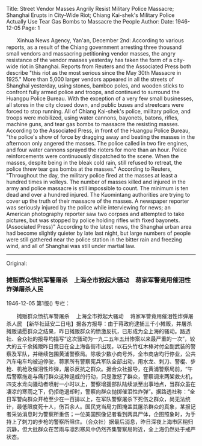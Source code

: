 Title: Street Vendor Masses Angrily Resist Military Police Massacre; Shanghai Erupts in City-Wide Riot; Chiang Kai-shek's Military Police Actually Use Tear Gas Bombs to Massacre the People
Author:
Date: 1946-12-05
Page: 1

　　Xinhua News Agency, Yan'an, December 2nd: According to various reports, as a result of the Chiang government arresting three thousand small vendors and massacring petitioning vendor masses, the angry resistance of the vendor masses yesterday has taken the form of a city-wide riot in Shanghai. Reports from Reuters and the Associated Press both describe "this riot as the most serious since the May 30th Massacre in 1925." More than 5,000 larger vendors appeared in all the streets of Shanghai yesterday, using stones, bamboo poles, and wooden sticks to confront fully armed police and troops, and continued to surround the Huangpu Police Bureau. With the exception of a very few small businesses, all stores in the city closed down, and public buses and streetcars were forced to stop running. All of Chiang Kai-shek's police, military police, and troops were mobilized, using water cannons, bayonets, batons, rifles, machine guns, and tear gas bombs to massacre the resisting masses. According to the Associated Press, in front of the Huangpu Police Bureau, "the police's show of force by dragging away and beating the masses in the afternoon only angered the masses. The police called in two fire engines, and four water cannons sprayed the rioters for more than an hour. Police reinforcements were continuously dispatched to the scene. When the masses, despite being in the bleak cold rain, still refused to retreat, the police threw tear gas bombs at the masses." According to Reuters, "Throughout the day, the military police fired at the masses at least a hundred times in volleys. The number of masses killed and injured in the army and police massacre is still impossible to count. The minimum is ten dead and over a hundred injured. The Kuomintang authorities are trying to cover up the truth of their massacre of the masses. A newspaper reporter was seriously injured by the police while interviewing for news; an American photography reporter saw two corpses and attempted to take pictures, but was stopped by police holding rifles with fixed bayonets. (Associated Press)" According to the latest news, the Shanghai urban area had become slightly quieter by late last night, but large numbers of people were still gathered near the police station in the bitter rain and freezing wind, and all of Shanghai was still under martial law.



<hr /> 

Original: 


### 摊贩群众愤抗军警屠杀　上海全市掀起大骚动　蒋家军警竟用催泪性炸弹屠杀人民

1946-12-05
第1版()
专栏：

　　摊贩群众愤抗军警屠杀
  　上海全市掀起大骚动
  　蒋家军警竟用催泪性炸弹屠杀人民
    【新华社延安二日电】据各方报导：由于蒋政府逮捕三千小摊贩，并屠杀摊贩请愿群众之结果，昨日摊贩群众的愤激反抗，已形成为全上海的骚动。路透社、合众社的报导均描写“这次骚动为一九二五年五卅惨案以来最严重的一次”，较大的五千余摊贩昨日竟日在全上海各街市出现，以石头竹杠木棒对付全副武装的警察及军队，并继续包围黄浦警察局。除极少数小商号外，全市商店均行停业，公共汽车电车均被迫停驶，蒋家所有警察宪兵军队全部出动，用水龙、刺刀、警棍、步枪、机枪及催泪性炸弹，屠杀反抗之群众。据合众社报导，在黄浦警察局前，“午后警察拖走与痛打群众这种逞威的行动，只是激怒了群众，警察调来两架救火机，四支水龙向骚动者喷射一小时以上，警察增援部队陆续派至出事地点，当群众虽在凄凉的寒雨之下，仍拒绝退却时，警察向群众抛掷催泪性炸弹”。据路透社称：“全日军警向群众开枪至少在一百排以上，在军队警察屠杀下死伤之群众，尚无法统计，最低限度死十人，伤百余人。国民党当局力图掩盖其屠杀群众的真象，某报记者采访消息时为警察所重伤；一位美国照像记者看到两具尸体，企图照象时，为手持上了刺刀的步枪的警察所阻住。（合众社）据最后消息，昨日深夜上海市区稍归沉静，但大批群众在苦雨与凛烈寒风中仍然齐集警察局附近，全上海仍然处于戒严状态。
